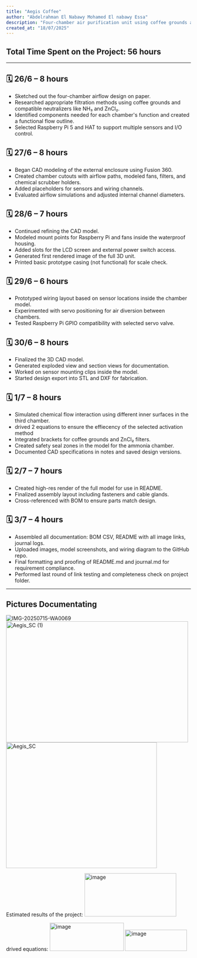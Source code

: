 ```yaml
---
title: "Aegis Coffee"
author: "Abdelrahman El Nabawy Mohamed El nabawy Essa"
description: "Four-chamber air purification unit using coffee grounds and real-time sensors to combat urban air pollution."
created_at: "18/07/2025"
---
```


## Total Time Spent on the Project: **56 hours**

---

## 🗓 26/6 – 8 hours  
- Sketched out the four-chamber airflow design on paper.  
- Researched appropriate filtration methods using coffee grounds and compatible neutralizers like NH₃ and ZnCl₂.  
- Identified components needed for each chamber's function and created a functional flow outline.  
- Selected Raspberry Pi 5 and HAT to support multiple sensors and I/O control.

## 🗓 27/6 – 8 hours  
- Began CAD modeling of the external enclosure using Fusion 360.  
- Created chamber cutouts with airflow paths, modeled fans, filters, and chemical scrubber holders.  
- Added placeholders for sensors and wiring channels.  
- Evaluated airflow simulations and adjusted internal channel diameters.

## 🗓 28/6 – 7 hours  
- Continued refining the CAD model.  
- Modeled mount points for Raspberry Pi and fans inside the waterproof housing.  
- Added slots for the LCD screen and external power switch access.  
- Generated first rendered image of the full 3D unit.  
- Printed basic prototype casing (not functional) for scale check.

## 🗓 29/6 – 6 hours  
- Prototyped wiring layout based on sensor locations inside the chamber model.  
- Experimented with servo positioning for air diversion between chambers.  
- Tested Raspberry Pi GPIO compatibility with selected servo valve.

## 🗓 30/6 – 8 hours  
- Finalized the 3D CAD model.  
- Generated exploded view and section views for documentation.  
- Worked on sensor mounting clips inside the model.  
- Started design export into STL and DXF for fabrication.

## 🗓 1/7 – 8 hours  
- Simulated chemical flow interaction using different inner surfaces in the third chamber.
- drived 2 equations to ensure the effiecency of the selected activation method
- Integrated brackets for coffee grounds and ZnCl₂ filters.  
- Created safety seal zones in the model for the ammonia chamber.  
- Documented CAD specifications in notes and saved design versions.

## 🗓 2/7 – 7 hours  
- Created high-res render of the full model for use in README.  
- Finalized assembly layout including fasteners and cable glands.  
- Cross-referenced with BOM to ensure parts match design.

## 🗓 3/7 – 4 hours  
- Assembled all documentation: BOM CSV, README with all image links, journal logs. 
- Uploaded images, model screenshots, and wiring diagram to the GitHub repo.  
- Final formatting and proofing of README.md and journal.md for requirement compliance.  
- Performed last round of link testing and completeness check on project folder.

---

##  Pictures Documentating

![IMG-20250715-WA0069](https://github.com/user-attachments/assets/eaa4ae09-3925-4c99-942b-1ccf35015177)
<img width="496" height="330" alt="Aegis_SC (1)" src="https://github.com/user-attachments/assets/ef9eadab-762e-4900-b1c3-6e378450600c" />
<img width="411" height="343" alt="Aegis_SC" src="https://github.com/user-attachments/assets/0908067a-cf6b-4a80-9dc8-595c39d0903e" />

Estimated results of the project:
<img width="250" height="118" alt="image" src="https://github.com/user-attachments/assets/fca738cf-9325-492b-beca-efd66e5ac718" />

drived equations:
<img width="202" height="77" alt="image" src="https://github.com/user-attachments/assets/fb5d9718-93ff-45f6-b741-8829c7d9e3af" />
<img width="169" height="58" alt="image" src="https://github.com/user-attachments/assets/1ca88970-fa49-4b7b-8591-298b06b47eb0" />

